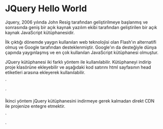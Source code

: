 # JQuery Hello World

Jquery, 2006 yılında John Resig tarafından geliştirilmeye başlanmış ve sonrasında geniş bir açık kaynak yazılım ekibi tarafından geliştirilen bir açık kaynak JavaScript kütüphanesidir.

İlk çıktığı dönemde yaygın kullanılan web teknolojisi olan Flash'ın alternatifi olmuş ve Google tarafından desteklenmiştir. Google'ın da desteğiyle dünya çapında yaygınlaşmış ve en çok kullanılan JavaScript kütüphanesi olmuştur.


JQuery kütüphanesi iki farklı yöntem ile kullanılabilir.
Kütüphaneyi indirip proje klasörüne ekleyebilir ve aşağıdaki kod satırını html sayfasının head etiketleri arasına ekleyerek kullanılabilir.

´
<script src="jquery.js"></script>
´


İkinci yöntem jQuery kütüphanesini indirmeye gerek kalmadan direkt CDN ile projenize entegre etmektir.

`
<script src="https://code.jquery.com/jquery-latest.min.js"></script>
`
